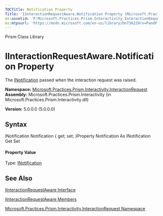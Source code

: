 ```yaml
---
TOCTitle: Notification Property
Title: 'IInteractionRequestAware.Notification Property (Microsoft.Practices.Prism.Interactivity.InteractionRequest)'
ms:assetid: 'P:Microsoft.Practices.Prism.Interactivity.InteractionRequest.IInteractionRequestAware.Notification'
ms:mtpsurl: 'https://msdn.microsoft.com/en-us/library/Dn736229(v=PandP.50)'
---
```


Prism Class Library

IInteractionRequestAware.Notification Property
==================================================

The [INotification](https://msdn.microsoft.com/t:microsoft.practices.prism.interactivity.interactionrequest.inotification) passed when the interaction request was raised.

**Namespace:** [Microsoft.Practices.Prism.Interactivity.InteractionRequest](https://msdn.microsoft.com/n:microsoft.practices.prism.interactivity.interactionrequest)
**Assembly:** Microsoft.Practices.Prism.Interactivity (in Microsoft.Practices.Prism.Interactivity.dll)

**Version:** 5.0.0.0 (5.0.0.0)

## Syntax


<span id="syntaxToggle"></span>INotification Notification { get; set; }Property Notification As INotification Get Set
#### Property Value

Type: [INotification](https://msdn.microsoft.com/t:microsoft.practices.prism.interactivity.interactionrequest.inotification)

See Also
--------


[IInteractionRequestAware Interface](https://msdn.microsoft.com/t:microsoft.practices.prism.interactivity.interactionrequest.iinteractionrequestaware)

[IInteractionRequestAware Members](https://msdn.microsoft.com/allmembers.t:microsoft.practices.prism.interactivity.interactionrequest.iinteractionrequestaware)

[Microsoft.Practices.Prism.Interactivity.InteractionRequest Namespace](https://msdn.microsoft.com/n:microsoft.practices.prism.interactivity.interactionrequest)
